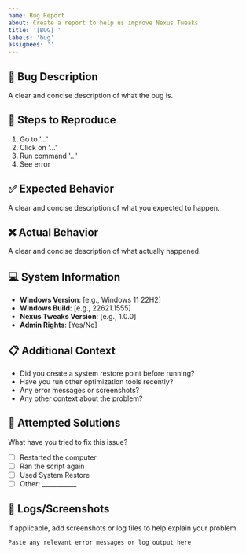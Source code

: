 ```yaml
---
name: Bug Report
about: Create a report to help us improve Nexus Tweaks
title: '[BUG] '
labels: 'bug'
assignees: ''
---
```


## 🐛 Bug Description

A clear and concise description of what the bug is.

## 🔄 Steps to Reproduce

1. Go to '...'
2. Click on '...'
3. Run command '...'
4. See error

## ✅ Expected Behavior

A clear and concise description of what you expected to happen.

## ❌ Actual Behavior

A clear and concise description of what actually happened.

## 💻 System Information

- **Windows Version**: [e.g., Windows 11 22H2]
- **Windows Build**: [e.g., 22621.1555]
- **Nexus Tweaks Version**: [e.g., 1.0.0]
- **Admin Rights**: [Yes/No]

## 📋 Additional Context

- Did you create a system restore point before running?
- Have you run other optimization tools recently?
- Any error messages or screenshots?
- Any other context about the problem?

## 🔧 Attempted Solutions

What have you tried to fix this issue?

- [ ] Restarted the computer
- [ ] Ran the script again
- [ ] Used System Restore
- [ ] Other: ___________

## 📎 Logs/Screenshots

If applicable, add screenshots or log files to help explain your problem.

```
Paste any relevant error messages or log output here
```